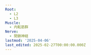 ```yaml
---
Root:
  - L2
  - L3
Muscle:
  - 内転筋群
Nerve:
  - 閉鎖神経
lastmod: '2025-04-06'
last_edited: 2025-02-27T00:00:00.000Z
---
```



